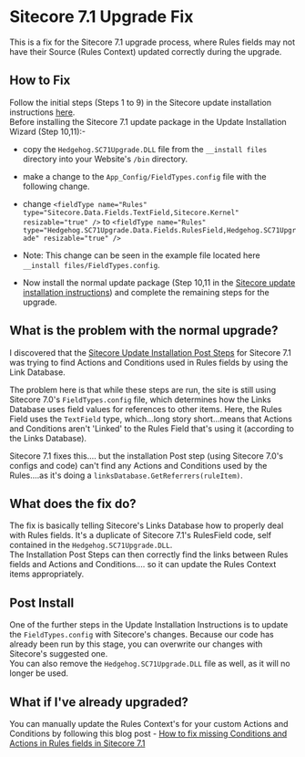 # Sitecore 7.1 Upgrade Fix #

This is a fix for the Sitecore 7.1 upgrade process, where Rules fields may not have their Source (Rules Context) updated correctly during the upgrade.

## How to Fix ##
Follow the initial steps (Steps 1 to 9) in the Sitecore update installation instructions [here](http://sdn.sitecore.net/Products/Sitecore%20V5/Sitecore%20CMS%207/Update/7_1_rev_130926/Upgrade_Instructions.aspx).<br/>
Before installing the Sitecore 7.1 update package in the Update Installation Wizard (Step 10,11):- 
 
- copy the `Hedgehog.SC71Upgrade.DLL` file from the `__install files` directory into your Website's `/bin` directory.

- make a change to the `App_Config/FieldTypes.config` file with the following change.
 - change `<fieldType name="Rules" type="Sitecore.Data.Fields.TextField,Sitecore.Kernel" resizable="true" />` to
  `<fieldType name="Rules" type="Hedgehog.SC71Upgrade.Data.Fields.RulesField,Hedgehog.SC71Upgrade" resizable="true" />`
 - Note: This change can be seen in the example file located here `__install files/FieldTypes.config`.

- Now install the normal update package (Step 10,11 in the [Sitecore update installation instructions](http://sdn.sitecore.net/Products/Sitecore%20V5/Sitecore%20CMS%207/Update/7_1_rev_130926/Upgrade_Instructions.aspx)) and complete the remaining steps for the upgrade.

## What is the problem with the normal upgrade? ##
I discovered that the [Sitecore Update Installation Post Steps](http://www.seanholmesby.com/sitecore-upgrade-post-step-scripts/) for Sitecore 7.1 was trying to find Actions and Conditions used in Rules fields by using the Link Database.

The problem here is that while these steps are run, the site is still using Sitecore 7.0's `FieldTypes.config` file, which determines how the Links Database uses field values for references to other items. Here, the Rules Field uses the `TextField` type, which...long story short...means that Actions and Conditions aren't 'Linked' to the Rules Field that's using it (according to the Links Database).

Sitecore 7.1 fixes this.... but the installation Post step (using Sitecore 7.0's configs and code) can't find any Actions and Conditions used by the Rules....as it's doing a `linksDatabase.GetReferrers(ruleItem)`.

## What does the fix do? ##
The fix is basically telling Sitecore's Links Database how to properly deal with Rules fields. It's a duplicate of Sitecore 7.1's RulesField code, self contained in the `Hedgehog.SC71Upgrade.DLL`.<br />
The Installation Post Steps can then correctly find the links between Rules fields and Actions and Conditions.... so it can update the Rules Context items appropriately.

## Post Install ##
One of the further steps in the Update Installation Instructions is to update the `FieldTypes.config` with Sitecore's changes. Because our code has already been run by this stage, you can overwrite our changes with Sitecore's suggested one.<br />
You can also remove the `Hedgehog.SC71Upgrade.DLL` file as well, as it will no longer be used.

## What if I've already upgraded? ##
You can manually update the Rules Context's for your custom Actions and Conditions by following this blog post - [How to fix missing Conditions and Actions in Rules fields in Sitecore 7.1](http://www.seanholmesby.com/how-to-fix-missing-conditions-and-actions-in-rules-fields-in-sitecore-7-1/)